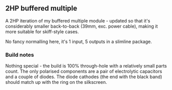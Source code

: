 ## 2HP buffered multiple
A 2HP iteration of my buffered multiple module - updated so that it's considerably smaller back-to-back (39mm, exc. power cable), making it more suitable for skiff-style cases.

No fancy normalling here, it's 1 input, 5 outputs in a slimline package.

### Build notes

Nothing special - the build is 100% through-hole with a relatively small parts count. 
The only polarised components are a pair of electrolytic capacitors and a couple of diodes. 
The diode cathodes (the end with the black band) should match up with the ring on the silkscreen.
